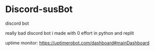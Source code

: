 # Discord-susBot
discord bot

really bad discord bot i made with 0 effort in python and replit

uptime monitor:
https://uptimerobot.com/dashboard#mainDashboard